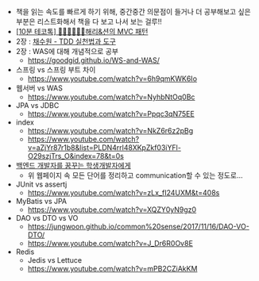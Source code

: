 
- 책을 읽는 속도를 빠르게 하기 위해, 중간중간 의문점이 들거나 더 공부해보고 싶은 부분은 리스트화해서 책을 다 보고 나서 보는 걸루!!
- [[10분 테코톡] 👩🏻‍💻👨🏻‍💻해리&션의 MVC 패턴](https://www.youtube.com/watch?v=uoVNJkyXX0I)
- 2장 : [채수원 - TDD 실천법과 도구](https://repo.yona.io/doortts/blog/issue/1)
- 2장 : WAS에 대해 개념적으로 공부
  * https://goodgid.github.io/WS-and-WAS/
- 스프링 vs 스프링 부트 차이
  * https://www.youtube.com/watch?v=6h9qmKWK6Io
- 웹서버 vs WAS
  * https://www.youtube.com/watch?v=NyhbNtOq0Bc
- JPA vs JDBC
  * https://www.youtube.com/watch?v=Ppqc3qN75EE
- index
  * https://www.youtube.com/watch?v=NkZ6r6z2pBg
  * https://www.youtube.com/watch?v=aZjYr87r1b8&list=PLDN4rrl48XKpZkf03iYFl-O29szjTrs_O&index=78&t=0s
- [백엔드 개발자를 꿈꾸는 학생개발자에게](https://d2.naver.com/news/3435170)
  * 위 웹페이지 속 모든 단어를 정리하고 communication할 수 있는 정도로...
- JUnit vs assertj
  * https://www.youtube.com/watch?v=zLx_fI24UXM&t=408s
- MyBatis vs JPA
  * https://www.youtube.com/watch?v=XQZY0yN9gz0
- DAO vs DTO vs VO
  * https://jungwoon.github.io/common%20sense/2017/11/16/DAO-VO-DTO/
  * https://www.youtube.com/watch?v=J_Dr6R0Ov8E
- Redis
  * Jedis vs Lettuce
  * https://www.youtube.com/watch?v=mPB2CZiAkKM
